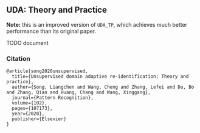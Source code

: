 ## UDA: Theory and Practice

**Note:** this is an improved version of `UDA_TP`, which achieves much better performance than its original paper.

TODO document


### Citation
```
@article{song2020unsupervised,
  title={Unsupervised domain adaptive re-identification: Theory and practice},
  author={Song, Liangchen and Wang, Cheng and Zhang, Lefei and Du, Bo and Zhang, Qian and Huang, Chang and Wang, Xinggang},
  journal={Pattern Recognition},
  volume={102},
  pages={107173},
  year={2020},
  publisher={Elsevier}
}
```

